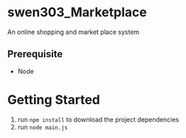 # swen303_Marketplace
An online shopping and market place system

## Prerequisite
* Node

# Getting Started

1. run `npm install` to download the project dependencies
2. run `node main.js`
